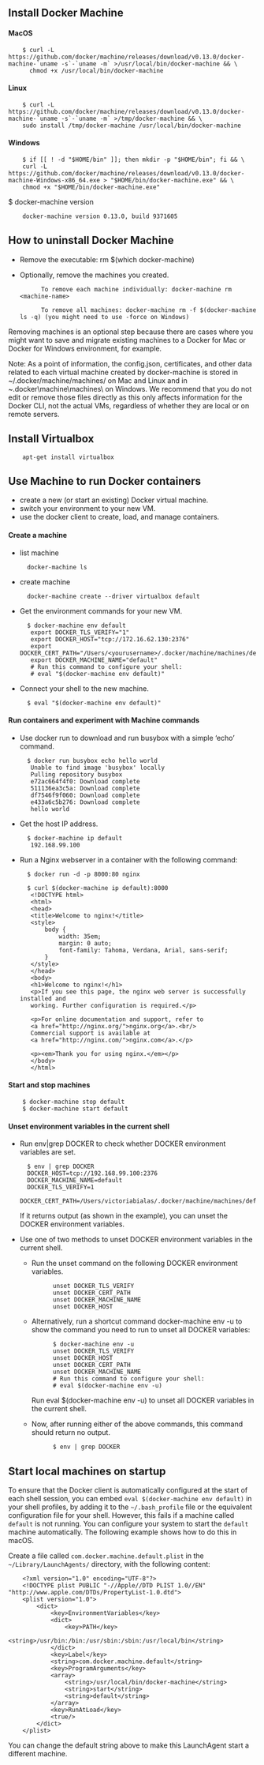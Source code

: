 ## Install Docker Machine ##

#### MacOS ####

        $ curl -L https://github.com/docker/machine/releases/download/v0.13.0/docker-machine-`uname -s`-`uname -m` >/usr/local/bin/docker-machine && \
          chmod +x /usr/local/bin/docker-machine
          
#### Linux ####

        $ curl -L https://github.com/docker/machine/releases/download/v0.13.0/docker-machine-`uname -s`-`uname -m` >/tmp/docker-machine && \
        sudo install /tmp/docker-machine /usr/local/bin/docker-machine
        
#### Windows ####

        $ if [[ ! -d "$HOME/bin" ]]; then mkdir -p "$HOME/bin"; fi && \
        curl -L https://github.com/docker/machine/releases/download/v0.13.0/docker-machine-Windows-x86_64.exe > "$HOME/bin/docker-machine.exe" && \
        chmod +x "$HOME/bin/docker-machine.exe"
        


$ docker-machine version

        docker-machine version 0.13.0, build 9371605
        
        
## How to uninstall Docker Machine ##

- Remove the executable: rm $(which docker-machine)

- Optionally, remove the machines you created.

            To remove each machine individually: docker-machine rm <machine-name>
            
            To remove all machines: docker-machine rm -f $(docker-machine ls -q) (you might need to use -force on Windows)
            
Removing machines is an optional step because there are cases where you might want to save and migrate existing machines to a Docker for Mac or Docker for Windows environment, for example.

Note: As a point of information, the config.json, certificates, and other data related to each virtual machine created by docker-machine is stored in ~/.docker/machine/machines/ on Mac and Linux and in ~\.docker\machine\machines\ on Windows. We recommend that you do not edit or remove those files directly as this only affects information for the Docker CLI, not the actual VMs, regardless of whether they are local or on remote servers.

## Install Virtualbox ##

        apt-get install virtualbox
        
## Use Machine to run Docker containers ##

- create a new (or start an existing) Docker virtual machine.
- switch your environment to your new VM.
- use the docker client to create, load, and manage containers.

#### Create a machine ####

- list machine

        docker-machine ls
        
- create machine

        docker-machine create --driver virtualbox default
        
- Get the environment commands for your new VM.

        $ docker-machine env default
         export DOCKER_TLS_VERIFY="1"
         export DOCKER_HOST="tcp://172.16.62.130:2376"
         export DOCKER_CERT_PATH="/Users/<yourusername>/.docker/machine/machines/default"
         export DOCKER_MACHINE_NAME="default"
         # Run this command to configure your shell:
         # eval "$(docker-machine env default)" 
         
- Connect your shell to the new machine.

        $ eval "$(docker-machine env default)"
        
#### Run containers and experiment with Machine commands ####

- Use docker run to download and run busybox with a simple ‘echo’ command.

        $ docker run busybox echo hello world
         Unable to find image 'busybox' locally
         Pulling repository busybox
         e72ac664f4f0: Download complete
         511136ea3c5a: Download complete
         df7546f9f060: Download complete
         e433a6c5b276: Download complete
         hello world
         
- Get the host IP address.

        $ docker-machine ip default
         192.168.99.100
         
- Run a Nginx webserver in a container with the following command:

        $ docker run -d -p 8000:80 nginx
        
        $ curl $(docker-machine ip default):8000
         <!DOCTYPE html>
         <html>
         <head>
         <title>Welcome to nginx!</title>
         <style>
             body {
                 width: 35em;
                 margin: 0 auto;
                 font-family: Tahoma, Verdana, Arial, sans-serif;
             }
         </style>
         </head>
         <body>
         <h1>Welcome to nginx!</h1>
         <p>If you see this page, the nginx web server is successfully installed and
         working. Further configuration is required.</p>
    
         <p>For online documentation and support, refer to
         <a href="http://nginx.org/">nginx.org</a>.<br/>
         Commercial support is available at
         <a href="http://nginx.com/">nginx.com</a>.</p>
    
         <p><em>Thank you for using nginx.</em></p>
         </body>
         </html>
         
#### Start and stop machines ####

        $ docker-machine stop default
        $ docker-machine start default
        
#### Unset environment variables in the current shell ####

- Run env|grep DOCKER to check whether DOCKER environment variables are set.

        $ env | grep DOCKER
        DOCKER_HOST=tcp://192.168.99.100:2376
        DOCKER_MACHINE_NAME=default
        DOCKER_TLS_VERIFY=1
        DOCKER_CERT_PATH=/Users/victoriabialas/.docker/machine/machines/default
        
    If it returns output (as shown in the example), you can unset the DOCKER environment variables.
    
- Use one of two methods to unset DOCKER environment variables in the current shell.

    - Run the unset command on the following DOCKER environment variables.
    
                unset DOCKER_TLS_VERIFY
                unset DOCKER_CERT_PATH
                unset DOCKER_MACHINE_NAME
                unset DOCKER_HOST
            
    - Alternatively, run a shortcut command docker-machine env -u to show the command you need to run to unset all DOCKER variables:
    
                $ docker-machine env -u
                unset DOCKER_TLS_VERIFY
                unset DOCKER_HOST
                unset DOCKER_CERT_PATH
                unset DOCKER_MACHINE_NAME
                # Run this command to configure your shell:
                # eval $(docker-machine env -u)

        Run eval $(docker-machine env -u) to unset all DOCKER variables in the current shell.
        
    - Now, after running either of the above commands, this command should return no output.

                $ env | grep DOCKER
                

## Start local machines on startup ##

To ensure that the Docker client is automatically configured at the start of each shell session, you can embed `eval $(docker-machine env default)` in your shell profiles, by adding it to the `~/.bash_profile` file or the equivalent configuration file for your shell. However, this fails if a machine called `default` is not running. You can configure your system to start the `default` machine automatically. The following example shows how to do this in macOS.

Create a file called `com.docker.machine.default.plist` in the `~/Library/LaunchAgents/` directory, with the following content:

        <?xml version="1.0" encoding="UTF-8"?>
        <!DOCTYPE plist PUBLIC "-//Apple//DTD PLIST 1.0//EN" "http://www.apple.com/DTDs/PropertyList-1.0.dtd">
        <plist version="1.0">
            <dict>
                <key>EnvironmentVariables</key>
                <dict>
                    <key>PATH</key>
                    <string>/usr/bin:/bin:/usr/sbin:/sbin:/usr/local/bin</string>
                </dict>
                <key>Label</key>
                <string>com.docker.machine.default</string>
                <key>ProgramArguments</key>
                <array>
                    <string>/usr/local/bin/docker-machine</string>
                    <string>start</string>
                    <string>default</string>
                </array>
                <key>RunAtLoad</key>
                <true/>
            </dict>
        </plist>
        
You can change the default string above to make this LaunchAgent start a different machine.


        
